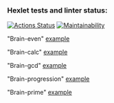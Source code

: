 ### Hexlet tests and linter status:
[![Actions Status](https://github.com/tarasovem/frontend-project-lvl1/workflows/hexlet-check/badge.svg)](https://github.com/tarasovem/frontend-project-lvl1/actions)
[![Maintainability](https://api.codeclimate.com/v1/badges/a99a88d28ad37a79dbf6/maintainability)](https://codeclimate.com/github/codeclimate/codeclimate/maintainability)

"Brain-even" [example](https://asciinema.org/a/r0Wc4OsTfLxodA7GO2MZYs1fD)

"Brain-calc" [example](https://asciinema.org/a/Bp2pWScNqX2bTrcbKzGwGcVmD)

"Brain-gcd" [example](https://asciinema.org/a/xA6x5tlc7129BWeFMy4ZUsFCH)

"Brain-progression" [example](https://asciinema.org/a/X5dnjpJE5JklemaH26tZTCCOa)

"Brain-prime" [example](https://asciinema.org/a/Egv5xjqIpmpUune7CUZuCunHM)